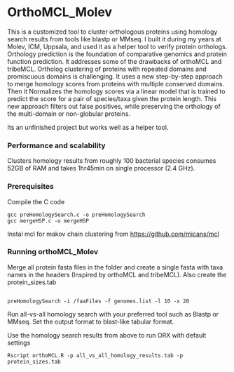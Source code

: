 # OrthoMCL_Molev
This is a customized tool to cluster orthologous proteins using homology search results from tools like blastp or MMseq. I built it during my years at Molev, ICM, Uppsala, and used it as a helper tool to verify protein orthologs. Orthology prediction is the foundation of comparative genomics and protein function prediction. It addresses some of the drawbacks of orthoMCL and tribeMCL. Ortholog clustering of proteins with repeated domains and promiscuous domains is challenging. It uses a new step-by-step approach to merge homology scores from proteins with multiple conserved domains. Then it Normalizes the homology scores via a linear model that is trained to predict the score for a pair of species/taxa given the protein length. This new approach filters out false positives, while preserving the orthology of the multi-domain or non-globular proteins.

Its an unfinished project but works well as a helper tool.

### Performance and scalability
Clusters homology results from roughly 100 bacterial species consumes 52GB of RAM and takes 1hr45min on single processor (2.4 GHz). 

### Prerequisites

Compile the C code 

```
gcc preHomologySearch.c -o preHomologySearch
gcc mergeHSP.c -o mergeHSP
```

Instal mcl for makov chain clustering from https://github.com/micans/mcl

### Running orthoMCL_Molev

Merge all protein fasta files in the <faaFiles> folder and create a single fasta with taxa names in the headers (Inspired by orthoMCL and tribeMCL). Also create the protein_sizes.tab 
```

preHomologySearch -i /faaFiles -f genomes.list -l 10 -x 20
```

Run all-vs-all homology search with your preferred tool such as Blastp or MMseq. Set the output format to blast-like tabular format.

Use the homology search results from above to run ORX with default settings

```
Rscript orthoMCL.R -p all_vs_all_homology_results.tab -p protein_sizes.tab
```
